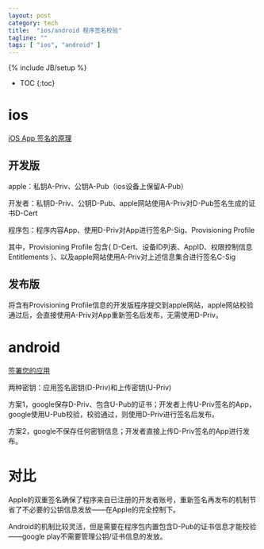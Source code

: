 ```yaml
---
layout: post
category: tech
title:  "ios/android 程序签名校验"
tagline: ""
tags: [ "ios", "android" ] 
---
```

{% include JB/setup %}

* TOC
{:toc}

# ios 

[iOS App 签名的原理](http://blog.cnbang.net/tech/3386/)

## 开发版

apple：私钥A-Priv、公钥A-Pub（ios设备上保留A-Pub）

开发者：私钥D-Priv、公钥D-Pub、apple网站使用A-Priv对D-Pub签名生成的证书D-Cert

程序包：程序内容App、使用D-Priv对App进行签名P-Sig、Provisioning Profile

其中，Provisioning Profile 包含{ D-Cert、设备ID列表、AppID、权限控制信息Entitlements }、以及apple网站使用A-Priv对上述信息集合进行签名C-Sig

## 发布版

将含有Provisioning Profile信息的开发版程序提交到apple网站，apple网站校验通过后，会直接使用A-Priv对App重新签名后发布，无需使用D-Priv。

# android

[签署您的应用](https://developer.android.com/studio/publish/app-signing?hl=zh-cn)

两种密钥：应用签名密钥(D-Priv)和上传密钥(U-Priv)

方案1，google保存D-Priv、包含U-Pub的证书；开发者上传U-Priv签名的App，google使用U-Pub校验，校验通过，则使用D-Priv进行签名后发布。

方案2，google不保存任何密钥信息；开发者直接上传D-Priv签名的App进行发布。


# 对比

Apple的双重签名确保了程序来自已注册的开发者账号，重新签名再发布的机制节省了不必要的公钥信息发放——在Apple的完全控制下。

Android的机制比较灵活，但是需要在程序包内置包含D-Pub的证书信息才能校验——google play不需要管理公钥/证书信息的发放。
